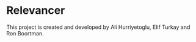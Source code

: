# Relevancer
This project is created and developed by Ali Hurriyetoglu, Elif Turkay and Ron Boortman.
